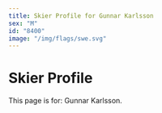 ```yaml
---
title: Skier Profile for Gunnar Karlsson
sex: "M"
id: "8400"
image: "/img/flags/swe.svg" 
---
```


# Skier Profile

This page is for: Gunnar Karlsson.
    